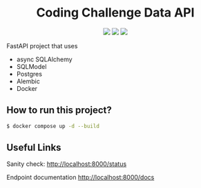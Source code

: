  
<h1 align="center">
    Coding Challenge Data API
</h1>
<p align="center">
    <a href="#" title="Python Version"><img src="https://img.shields.io/badge/Python-3.9%2B-blue&style=flat"></a>
    <a href="#" title="Test status"><img src="https://github.com/dubuisa/coding-challenge-data-api/workflows/Tests/badge.svg"></a>
    <a href="https://app.codecov.io/gh/dubuisa/coding-challenge-data-api" title="Test status"><img src="https://codecov.io/gh/dubuisa/coding-challenge-data-api/branch/master/graph/badge.svg"></a>
</p>


FastAPI project that uses 
 - async SQLAlchemy
 - SQLModel
 - Postgres
 - Alembic
 - Docker

## How to run this project?

```sh
$ docker compose up -d --build
```

## Useful Links

Sanity check: [http://localhost:8000/status](http://localhost:8000/status)

Endpoint documentation [http://localhost:8000/docs](http://localhost:8000/docs)

